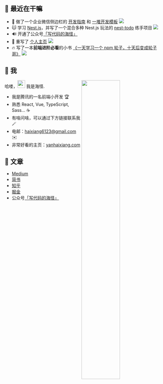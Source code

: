 ## 🥳 最近在干嘛

* 🍙 做了一个企业微信侧边栏的 [开发指南](https://wecom-sidebar.github.io/) 和 [一堆开发模板](https://github.com/wecom-sidebar) ![](https://img.shields.io/github/stars/wecom-sidebar?style=social)
* 🐱 学习 [Nest.js](https://nestjs.com/)，并写了一个混合多种 Nest.js 玩法的 [nest-todo](https://github.com/haixiangyan/nest-todo) 练手项目 ![](https://img.shields.io/github/stars/haixiangyan/nest-todo?style=social)
* 🔊 开通了公众号[「写代码的海怪」](./扫码_搜索联合传播样式-标准色版.png)
* 🎸 重写了 [个人主页](https://yanhaixiang.com/) ![](https://img.shields.io/github/stars/haixiangyan/me?style=social)
* 🔥 写了一本**前端进阶必看**的小书 [《一天学习一个 npm 轮子，十天后变成轮子哥》](https://github.com/haixiangyan/one-day-one-npm-lib) ![](https://img.shields.io/github/stars/Haixiang6123/one-day-one-npm-lib?style=social)

## 🤩 我

<img style="width: 50%" align="right" src="https://github-readme-stats.vercel.app/api?username=haixiangyan&show_icons=true&hide_border=true&theme=vue-dark" />

哈喽，<img src="https://media.giphy.com/media/hvRJCLFzcasrR4ia7z/giphy.gif" width="25px"> 我是海怪.

- 我是腾讯的一名前端小开发 🏆
- 熟悉 React, Vue, TypeScript, Sass... ☕️
- 有啥问啥，可以通过下方链接联系我 🪄
- 电邮：haixiang6123@gmail.com ✉️
- 非常好看的主页：[yanhaixiang.com](https://yanhaixiang.com)

## 📖 文章

* [Medium](https://medium.com/@haixiang6123)
* [简书](https://www.jianshu.com/u/0340be4082b5)
* [知乎](https://www.zhihu.com/people/haixiangyan)
* [掘金](https://juejin.cn/user/272334614432887)
* 公众号[「写代码的海怪」](./扫码_搜索联合传播样式-标准色版.png)
